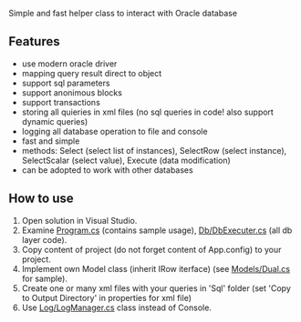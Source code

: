 Simple and fast helper class to interact with Oracle database

## Features

- use modern oracle driver
- mapping query result direct to object
- support sql parameters
- support anonimous blocks
- support transactions
- storing all quieries in xml files (no sql queries in code! also support dynamic queries)
- logging all database operation to file and console
- fast and simple
- methods: Select (select list of instances), SelectRow (select instance), SelectScalar (select value), Execute (data modification)
- can be adopted to work with other databases

## How to use

1. Open solution in Visual Studio. 
2. Examine [Program.cs](Program.cs) (contains sample usage), [Db/DbExecuter.cs](Db/DbExecuter.cs)
(all db layer code).
3. Copy content of project (do not forget content of App.config) to your project.
4. Implement own Model class (inherit IRow iterface) (see [Models/Dual.cs](Models/Dual.cs) for sample).
5. Create one or many xml files with your queries in 'Sql' folder (set 'Copy to Output Directory' in properties for xml file)
6. Use [Log/LogManager.cs](Log/LogManager.cs) class instead of Console.
